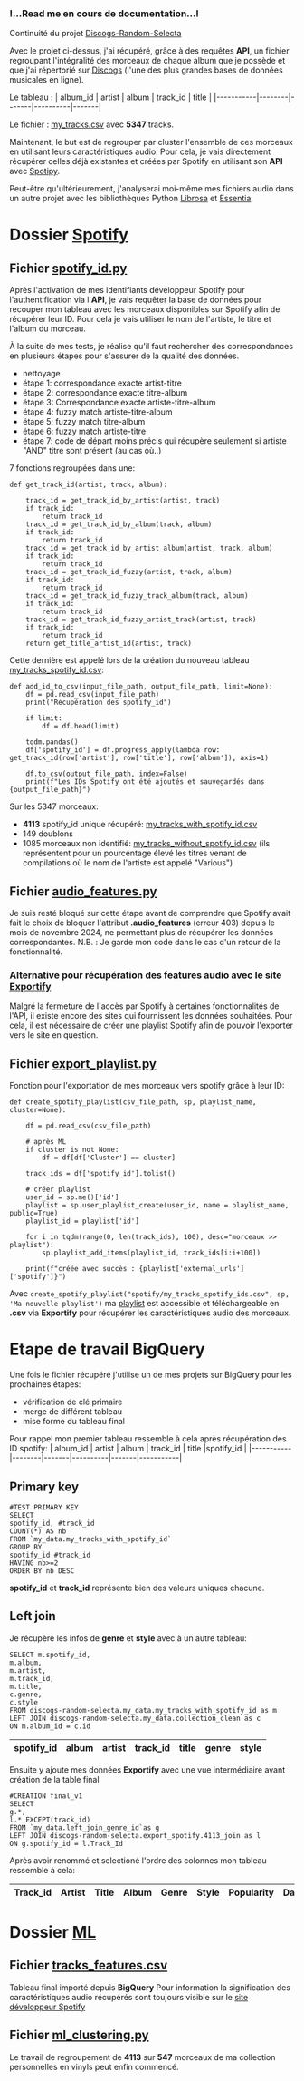 ### !...Read me en cours de documentation...!

Continuité du projet [Discogs-Random-Selecta](https://github.com/Ben-TerraPi/Discogs-Random-Selecta)


Avec le projet ci-dessus, j'ai récupéré, grâce à des requêtes **API**, un fichier regroupant l'intégralité des morceaux de chaque album que je possède et que j'ai répertorié sur [Discogs](https://www.discogs.com/) (l'une des plus grandes bases de données musicales en ligne).

Le tableau :
| album_id  | artist | album | track_id | title | 
|-----------|--------|-------|----------|-------|

Le fichier : [my_tracks.csv](https://github.com/Ben-TerraPi/Discogs-Random-Selecta/blob/main/my_tracks.csv) avec **5347** tracks.

Maintenant, le but est de regrouper par cluster l'ensemble de ces morceaux en utilisant leurs caractéristiques audio. Pour cela, je vais directement récupérer celles déjà existantes et créées par Spotify en utilisant son **API** avec [Spotipy](https://spotipy.readthedocs.io/en/2.25.1/). 

Peut-être qu'ultérieurement, j'analyserai moi-même mes fichiers audio dans un autre projet avec les bibliothèques Python [Librosa](https://librosa.org/doc/latest/index.html#) et [Essentia](https://essentia.upf.edu/index.html#).

# Dossier [Spotify](https://github.com/Ben-TerraPi/clustering_with_audio_feature/tree/main/spotify)

## Fichier [spotify_id.py](https://github.com/Ben-TerraPi/clustering_with_audio_feature/blob/main/spotify/spotify_id.py)

Après l'activation de mes identifiants développeur Spotify pour l'authentification via l'**API**, je vais requêter la base de données pour recouper mon tableau avec les morceaux disponibles sur Spotify afin de récupérer leur ID. Pour cela je vais utiliser le nom de l'artiste, le titre et l'album du morceau.

À la suite de mes tests, je réalise qu'il faut rechercher des correspondances en plusieurs étapes pour s'assurer de la qualité des données.

- nettoyage
- étape 1: correspondance exacte artist-titre
- étape 2: correspondance exacte titre-album
- étape 3: Correspondance exacte artiste-titre-album
- étape 4: fuzzy match artiste-titre-album
- étape 5: fuzzy match titre-album
- étape 6: fuzzy match artiste-titre
- étape 7: code de départ moins précis qui récupère seulement si artiste "AND" titre sont présent (au cas où..)

7 fonctions regroupées dans une:

```
def get_track_id(artist, track, album):

    track_id = get_track_id_by_artist(artist, track)
    if track_id:
        return track_id
    track_id = get_track_id_by_album(track, album)
    if track_id:
        return track_id
    track_id = get_track_id_by_artist_album(artist, track, album)
    if track_id:
        return track_id
    track_id = get_track_id_fuzzy(artist, track, album)
    if track_id:
        return track_id
    track_id = get_track_id_fuzzy_track_album(track, album)
    if track_id:
        return track_id
    track_id = get_track_id_fuzzy_artist_track(artist, track)
    if track_id:
        return track_id
    return get_title_artist_id(artist, track)
```

Cette dernière est appelé lors de la création du nouveau tableau [my_tracks_spotify_id.csv](https://github.com/Ben-TerraPi/clustering_with_audio_feature/blob/main/spotify/my_tracks_spotify_id.csv):

```
def add_id_to_csv(input_file_path, output_file_path, limit=None):
    df = pd.read_csv(input_file_path)
    print("Récupération des spotify_id")

    if limit:
        df = df.head(limit)

    tqdm.pandas()
    df['spotify_id'] = df.progress_apply(lambda row: get_track_id(row['artist'], row['title'], row['album']), axis=1)

    df.to_csv(output_file_path, index=False)
    print(f"Les IDs Spotify ont été ajoutés et sauvegardés dans {output_file_path}")
```

Sur les 5347 morceaux:
- **4113** spotify_id unique récupéré: [my_tracks_with_spotify_id.csv](https://github.com/Ben-TerraPi/clustering_with_audio_feature/blob/main/spotify/my_tracks_with_spotify_id.csv)
- 149 doublons
- 1085 morceaux non identifié: [my_tracks_without_spotify_id.csv](https://github.com/Ben-TerraPi/clustering_with_audio_feature/blob/main/spotify/my_tracks_without_spotify_id.csv)
(ils représentent pour un pourcentage élevé les titres venant de compilations où le nom de l'artiste est appelé "Various")


## Fichier [audio_features.py](https://github.com/Ben-TerraPi/clustering_with_audio_feature/blob/main/spotify/audio_features.py)

Je suis resté bloqué sur cette étape avant de comprendre que Spotify avait fait le choix de bloquer l'attribut **.audio_features** (erreur 403) depuis le mois de novembre 2024, ne permettant plus de récupérer les données correspondantes. 
N.B. : Je garde mon code dans le cas d'un retour de la fonctionnalité.

### Alternative pour récupération des features audio avec le site [Exportify](https://exportify.net/)

Malgré la fermeture de l'accès par Spotify à certaines fonctionnalités de l'API, il existe encore des sites qui fournissent les données souhaitées. Pour cela, il est nécessaire de créer une playlist Spotify afin de pouvoir l'exporter vers le site en question.

## Fichier [export_playlist.py](https://github.com/Ben-TerraPi/clustering_with_audio_feature/blob/main/spotify/export_playlist.py)

Fonction pour l'exportation de mes morceaux vers spotify grâce à leur ID:

```
def create_spotify_playlist(csv_file_path, sp, playlist_name, cluster=None):

    df = pd.read_csv(csv_file_path)

    # après ML
    if cluster is not None:
        df = df[df['Cluster'] == cluster]

    track_ids = df['spotify_id'].tolist()

    # créer playlist
    user_id = sp.me()['id']
    playlist = sp.user_playlist_create(user_id, name = playlist_name, public=True)
    playlist_id = playlist['id']

    for i in tqdm(range(0, len(track_ids), 100), desc="morceaux >> playlist"):
        sp.playlist_add_items(playlist_id, track_ids[i:i+100])

    print(f"créée avec succès : {playlist['external_urls']['spotify']}")
```

Avec `create_spotify_playlist("spotify/my_tracks_spotify_ids.csv", sp, 'Ma nouvelle playlist')` ma [playlist](https://open.spotify.com/playlist/3XjEseEzqCk5wmensDKdfd) est accessible et téléchargeable en **.csv** via **Exportify** pour récupérer les caractéristiques audio des morceaux.

# Etape de travail BigQuery

Une fois le fichier récupéré j'utilise un de mes projets sur BigQuery pour les prochaines étapes:

- vérification de clé primaire
- merge de différent tableau
- mise forme du tableau final

Pour rappel mon premier tableau ressemble à cela après récupération des ID spotify:
| album_id  | artist | album | track_id | title |spotify_id |
|-----------|--------|-------|----------|-------|-----------|

## Primary key
```
#TEST PRIMARY KEY
SELECT
spotify_id, #track_id
COUNT(*) AS nb
FROM `my_data.my_tracks_with_spotify_id`
GROUP BY
spotify_id #track_id
HAVING nb>=2
ORDER BY nb DESC
```
**spotify_id** et **track_id** représente bien des valeurs uniques chacune.

## Left join

Je récupère les infos de **genre** et **style** avec à un autre tableau:
```
SELECT m.spotify_id,
m.album,
m.artist,
m.track_id,
m.title,
c.genre,
c.style
FROM discogs-random-selecta.my_data.my_tracks_with_spotify_id as m
LEFT JOIN discogs-random-selecta.my_data.collection_clean as c
ON m.album_id = c.id
```

| spotify_id | album | artist | track_id | title | genre | style |
|------------|-------|--------|----------|-------|-------|-------|

Ensuite y ajoute mes données **Exportify** avec une vue intermédiaire avant création de la table final

```
#CREATION final_v1
SELECT
g.*,
l.* EXCEPT(track_id)
FROM `my_data.left_join_genre_id`as g
LEFT JOIN discogs-random-selecta.export_spotify.4113_join as l
ON g.spotify_id = l.Track_Id
```

Après avoir renommé et selectioné l'ordre des colonnes mon tableau ressemble à cela:

| Track_id | Artist | Title |Album | Genre | Style | Popularity | Danceability | Energy | Loudness | Speechiness | Acousticness | Instrumentalness | Liveness | Valence | Tempo | Time_Signature | Time | Key | Camelot | Spotify_key| Spotify_mode | spotify_id |
|----------|--------|-------|------|-------|-------|------------|--------------|--------|----------|-------------|--------------|------------------|----------|---------|-------|----------------|------|-----|---------|------------|--------------|------------|

# Dossier [ML](https://github.com/Ben-TerraPi/clustering_with_audio_feature/tree/main/ML)

## Fichier [tracks_features.csv](https://github.com/Ben-TerraPi/clustering_with_audio_feature/blob/main/ML/tracks_features.csv)

Tableau final importé depuis **BigQuery**
Pour information la signification des caractéristiques audio récupérés sont toujours visible sur le [site développeur Spotify](https://developer.spotify.com/documentation/web-api/reference/get-audio-features)

## Fichier [ml_clustering.py](https://github.com/Ben-TerraPi/clustering_with_audio_feature/blob/main/ML/ml_clustering.py)

Le travail de regroupement de **4113** sur **547** morceaux de ma collection personnelles en vinyls peut enfin commencé.






